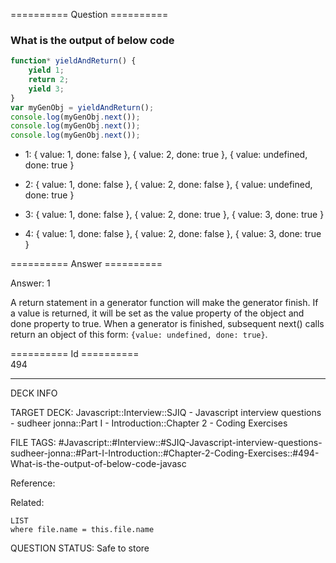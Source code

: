 ========== Question ==========  

### What is the output of below code

```javascript
function* yieldAndReturn() {
    yield 1;
    return 2;
    yield 3;
}
var myGenObj = yieldAndReturn();
console.log(myGenObj.next());
console.log(myGenObj.next());
console.log(myGenObj.next());
```

-   1: { value: 1, done: false }, { value: 2, done: true }, { value: undefined, done: true }

-   2: { value: 1, done: false }, { value: 2, done: false }, { value: undefined, done: true }

-   3: { value: 1, done: false }, { value: 2, done: true }, { value: 3, done: true }

-   4: { value: 1, done: false }, { value: 2, done: false }, { value: 3, done: true }  

========== Answer ==========  

Answer: 1

A return statement in a generator function will make the generator finish. If a value is returned, it will be set as the value property of the object and done property to true. When a generator is finished, subsequent next() calls return an object of this form: `{value: undefined, done: true}`.

========== Id ==========  
494

---

DECK INFO

TARGET DECK: Javascript::Interview::SJIQ - Javascript interview questions - sudheer jonna::Part I - Introduction::Chapter 2 - Coding Exercises

FILE TAGS: #Javascript::#Interview::#SJIQ-Javascript-interview-questions-sudheer-jonna::#Part-I-Introduction::#Chapter-2-Coding-Exercises::#494-What-is-the-output-of-below-code-javasc

Reference:

Related:

```dataview
LIST
where file.name = this.file.name
```

QUESTION STATUS: Safe to store
